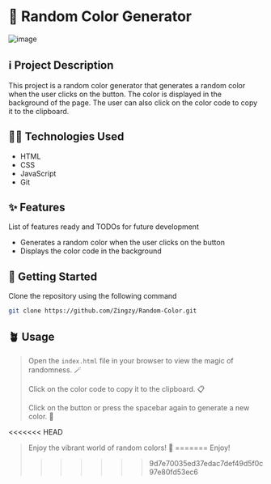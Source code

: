 # 🌈 Random Color Generator

![image](https://github.com/Zingzy/Random-Color/assets/90309290/8f85d3c4-cf9e-4f15-b4ce-697b4705b66c)

## ℹ️ Project Description

This project is a random color generator that generates a random color when the user clicks on the button. The color is displayed in the background of the page. The user can also click on the color code to copy it to the clipboard.

## 🧑‍💻 Technologies Used

* HTML
* CSS
* JavaScript
* Git


## ✨ Features

List of features ready and TODOs for future development
* Generates a random color when the user clicks on the button
* Displays the color code in the background


## 👟 Getting Started

Clone the repository using the following command

```bash
git clone https://github.com/Zingzy/Random-Color.git
```


## 🪴 Usage

> Open the `index.html` file in your browser to view the magic of randomness. 🪄
>
> Click on the color code to copy it to the clipboard. 📋
>
> Click on the button or press the spacebar again to generate a new color. 🎨
>
<<<<<<< HEAD
> Enjoy the vibrant world of random colors! 🎉
=======
> Enjoy!
>>>>>>> 9d7e70035ed37edac7def49d5f0c97e80fd53ec6
